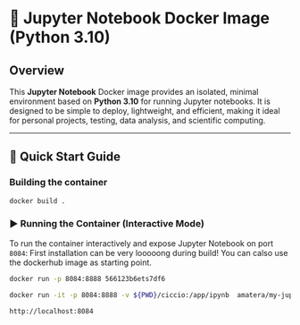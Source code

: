 # 📘 Jupyter Notebook Docker Image (Python 3.10)

## Overview

This **Jupyter Notebook** Docker image provides an isolated, minimal environment based on **Python 3.10** for running Jupyter notebooks. It is designed to be simple to deploy, lightweight, and efficient, making it ideal for personal projects, testing, data analysis, and scientific computing.

---
## 🚀 Quick Start Guide

### Building the container
```bash
docker build .
```

### ▶️ Running the Container (Interactive Mode)

To run the container interactively and expose Jupyter Notebook on port `8084`:
First installation can be very looooong during build!
You can calso use the dockerhub image as starting point.


```bash
docker run -p 8084:8888 566123b6ets7df6

docker run -it -p 8084:8888 -v ${PWD}/ciccio:/app/ipynb  amatera/my-jupyter

http://localhost:8084
```

